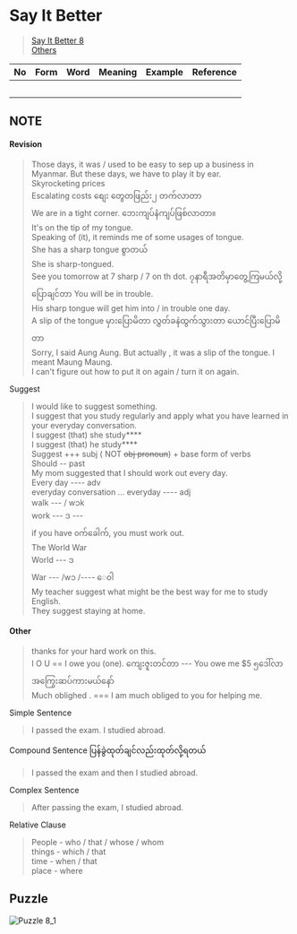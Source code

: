 
# Say It Better 

> [ Say It Better 8 ](
https://www.youtube.com/watch?v=-sbK41oQe44&list=PLjGyCF-b63jgheXXlZhfBIb2W65vktvOf&index=11)  
> [Others](https://www.youtube.com/watch?v=EfBm-NnTN2s&list=PLjGyCF-b63jgheXXlZhfBIb2W65vktvOf&index=12)


| No | Form | Word                | Meaning                | Example                |Reference                |
|---------------------|---------------------|---------------------|---------------------|---------------------|---------------------|
|||||||
|||||||
|||||||
|||||||
|||||||



## NOTE

#### Revision 
> Those days, it was / used to be easy to sep up a business in Myanmar. But these days, we have to play it by ear.  
> Skyrocketing prices   
> Escalating costs စျေး တွေတဖြည်း၂ တက်လာတာ  
> We are in a tight corner. ဘေးကျပ်နံကျပ်ဖြစ်လာတာ။   
> It's on the tip of my tongue.  
> Speaking of (it), it reminds me of some usages of tongue.    
> She has a sharp tongue စွာတယ်   
> She is sharp-tongued.  
> See you tomorrow at 7 sharp / 7 on th dot. ၇နာရီအတိမှာတွေ့ကြမယ်လို့ပြောချင်တာ
> You will be in trouble.   
> His sharp tongue will get him into / in trouble one day.  
> A slip of the tongue မှားပြောမိတာ လွှတ်ခနဲထွက်သွားတာ ယောင်ပြီးပြောမိတာ  
> Sorry, I said Aung Aung. But actually , it was a slip of the tongue. I meant Maung Maung.  
> I can't figure out how to put it on again / turn it on again.  


Suggest 
> I would like to suggest something.  
> I suggest that you study regularly and apply what you have learned in your everyday conversation.   
> I suggest (that) she study****  
> I suggest (that) he study****  
> Suggest +++ subj ( NOT ~~obj pronoun~~) + base form of verbs  
> Should -- past     
> My mom suggested that I should work out every day.   
> Every day ---- adv  
> everyday conversation ... everyday ---- adj  
> walk --- / w၁k    
> work --- ဒ ---  
> if you have oက်ခေါက်, you must work out.  
> The World War  
> World --- ဒ  
> War --- /w၁ /---- ေ၀ါ   
> My teacher suggest what might be the best way for me to study English.  
> They suggest staying at home.  

#### Other 
> thanks for your hard work on this.  
> I O U == I owe you (one). ကျေးဇူးတင်တာ --- You owe me $5 ၅ဒေါ်လာ အကြွေးဆပ်ကားမယ်နော်   
> Much oblighed . === I am much obliged to you for helping me.  

Simple Sentence
> I passed the exam. I studied abroad.  

Compound Sentence ပြန်ခွဲထုတ်ချင်လည်းထုတ်လို့ရတယ်
> I passed the exam and then I studied abroad. 

Complex Sentence
> After passing the exam, I studied abroad.

Relative Clause
> People - who / that / whose / whom  
> things - which / that  
> time - when / that   
> place - where

## Puzzle
![Puzzle 8_1](./puzzle/8_1.png)  